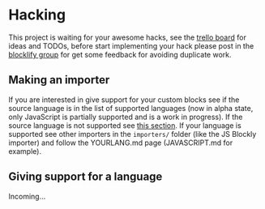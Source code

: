 # Hacking

This project is waiting for your awesome hacks, see the [trello board][trello-board] for ideas and TODOs, before start implementing your hack please post in the [blocklify group][blocklify-group] for get some feedback for avoiding duplicate work.

[blocklify-group]: https://groups.google.com/forum/?hl=es#!forum/blocklify
[trello-board]: https://trello.com/b/IhdIln7f/blocklify

## Making an importer

If you are interested in give support for your custom blocks see if the source language is in the list of supported languages (now in alpha state, only JavaScript is partially supported and is a work in progress). If the source language is not supported see [this section](#Giving%20support%20for%20a%20language). If your language is supported see other importers in the `importers/` folder (like the JS Blockly importer) and follow the YOURLANG.md page (JAVASCRIPT.md for example).

## Giving support for a language

Incoming...
